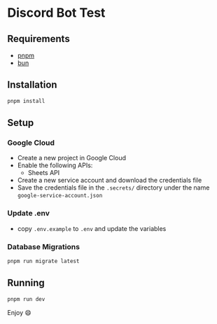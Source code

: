 # Discord Bot Test

## Requirements
- [pnpm](https://pnpm.io/)
- [bun](https://bun.sh/)

## Installation

```bash
pnpm install
```

## Setup

### Google Cloud

- Create a new project in Google Cloud
- Enable the following APIs:
  - Sheets API
- Create a new service account and download the credentials file
- Save the credentials file in the `.secrets/` directory under the name `google-service-account.json`
  
### Update .env
- copy `.env.example` to `.env` and update the variables

### Database Migrations

```bash
pnpm run migrate latest
```

## Running

```bash
pnpm run dev
```

Enjoy 😄